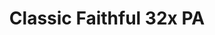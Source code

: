 ---
layout: post
title: Classic Faithful 32x PA
permalink: /classicfaithful/32x-programmer-art
header-img: https://database.faithfulpack.net/images/branding/social%20media/banners/github/cf32pa_banner.png

long_text: "<strong>A double resolution texture pack that continues Vattic’s original Faithful 32x32 pack with the classic textures.</strong> <br><br>All the way back in 2010, Vattic created some of the first textures in what would become the Faithful 32x32 texture pack. In the following years, it exploded in popularity, but in 2016, Vattic disappeared from the internet, leaving his pack behind. While the textures might have changed and the principles of upscaling textures completely shifted from Vattic’s original Faithful style under the leadership of Kraineff and later the Compliance / Faithful Administration, this is where Classic Faithful PA came in. <br><br>Classic Faithful, formerly named the Emulated Vattic Textures or “EM” project, attempts to answer the question “what if Vattic never left Faithful”. Through hours of extracting layers from 10 year old PSD files, reverse engineering why certain decisions were made, and reapplying those techniques to 1.9+ textures, we’ve gotten pretty close to answering that question. Not only is our fully updated programmer art based pack available, but also Jappa versions of those packs, almost as if Vattic had continued through the texture update, remaking everything that changed. <br><br>So, if you want a blast to the past, here’s the downloads for many legacy versions as well as the latest releases.<br><br>[NOTE: Bedrock is in early development and is likely to be broken!]"

downloads:
  - Latest Versions:
        1.20 Snapshots for Java Edition (Incomplete): https://database.faithfulpack.net/packs/Classic-32x-Java/Programmer%20Art/Classic%20Faithful%2032x%20Programmer%20Art%20-%201.20.zip
        1.19.X for Java Edition: https://database.faithfulpack.net/packs/Classic-32x-Java/Programmer%20Art/Classic%20Faithful%2032x%20Programmer%20Art%20-%201.19.2.zip
        Experimental Bedrock Edition (Use at your own risk!): https://database.faithfulpack.net/packs/Classic-32x-Bedrock/Programmer%20Art/Classic%20Faithful%2032x%20Programmer%20Art%20-%201.19.mcpack

  - Legacy Versions:
        1.18.X for Java Edition: https://database.faithfulpack.net/packs/Classic-32x-Java/Programmer%20Art/Classic%20Faithful%2032x%20Programmer%20Art%20-%201.18.2.zip
        1.17.X for Java Edition: https://database.faithfulpack.net/packs/Classic-32x-Java/Programmer%20Art/Classic%20Faithful%2032x%20Programmer%20Art%20-%201.17.1.zip
        1.16.X for Java Edition: https://database.faithfulpack.net/packs/Classic-32x-Java/Programmer%20Art/Classic%20Faithful%2032x%20Programmer%20Art%20-%201.16.5.zip
        1.15.X for Java Edition: https://database.faithfulpack.net/packs/Classic-32x-Java/Programmer%20Art/Classic%20Faithful%2032x%20Programmer%20Art%20-%201.15.2.zip
        1.14.X for Java Edition: https://database.faithfulpack.net/packs/Classic-32x-Java/Programmer%20Art/Classic%20Faithful%2032x%20Programmer%20Art%20-%201.14.4.zip
        1.13.X for Java Edition: https://database.faithfulpack.net/packs/Classic-32x-Java/Programmer%20Art/Classic%20Faithful%2032x%20Programmer%20Art%20-%201.13.2.zip
        1.12.X for Java Edition: https://database.faithfulpack.net/packs/Classic-32x-Java/Programmer%20Art/Classic%20Faithful%2032x%20Programmer%20Art%20-%201.12.2.zip
        1.11.X for Java Edition: https://database.faithfulpack.net/packs/Classic-32x-Java/Programmer%20Art/Classic%20Faithful%2032x%20Programmer%20Art%20-%201.11.2.zip
        1.10.X for Java Edition: https://database.faithfulpack.net/packs/Classic-32x-Java/Programmer%20Art/Classic%20Faithful%2032x%20Programmer%20Art%20-%201.10.2.zip
        1.9.X for Java Edition: https://database.faithfulpack.net/packs/Classic-32x-Java/Programmer%20Art/Classic%20Faithful%2032x%20Programmer%20Art%20-%201.9.4.zip
        1.8.X for Java Edition: https://database.faithfulpack.net/packs/Classic-32x-Java/Programmer%20Art/Classic%20Faithful%2032x%20Programmer%20Art%20-%201.8.9.zip
        1.7.X for Java Edition: https://database.faithfulpack.net/packs/Classic-32x-Java/Programmer%20Art/Classic%20Faithful%2032x%20Programmer%20Art%20-%201.7.10.zip
        1.6.X for Java Edition: https://database.faithfulpack.net/packs/Classic-32x-Java/Programmer%20Art/Classic%20Faithful%2032x%20Programmer%20Art%20-%201.6.4.zip

  - Alternate Listings:
        GitHub for Java Edition: https://github.com/classicfaithful/32x-programmer-art
        GitHub for Bedrock Edition: https://github.com/classicfaithful/32x-programmer-art-bedrock
        GitHub for Add-ons: https://github.com/classicfaithful/32x-programmer-art-add-ons
        CurseForge: https://www.curseforge.com/minecraft/texture-packs/classic-faithful-32x-pa
        Planet Minecraft: https://www.planetminecraft.com/texture-pack/classic-faithful-32x-pa
---